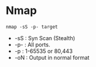 # Nmap

`nmap -sS -p- target`

* -sS : Syn Scan (Stealth)
* -p- : All ports.
* -p : 1-65535 or 80,443
* -oN : Output in normal format